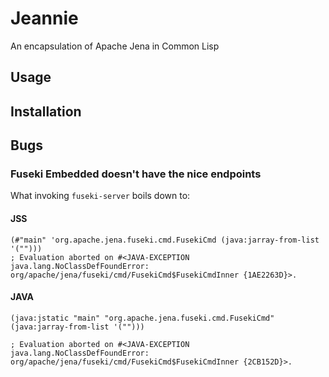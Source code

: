 # Jeannie

An encapsulation of Apache Jena in Common Lisp

## Usage

## Installation


## Bugs

### Fuseki Embedded doesn't have the nice endpoints

What invoking ```fuseki-server``` boils down to:

#### JSS
```
(#"main" 'org.apache.jena.fuseki.cmd.FusekiCmd (java:jarray-from-list '("")))
; Evaluation aborted on #<JAVA-EXCEPTION java.lang.NoClassDefFoundError: org/apache/jena/fuseki/cmd/FusekiCmd$FusekiCmdInner {1AE2263D}>.
``` 

#### JAVA
```
(java:jstatic "main" "org.apache.jena.fuseki.cmd.FusekiCmd" (java:jarray-from-list '("")))
                  
; Evaluation aborted on #<JAVA-EXCEPTION java.lang.NoClassDefFoundError: org/apache/jena/fuseki/cmd/FusekiCmd$FusekiCmdInner {2CB152D}>.
```
